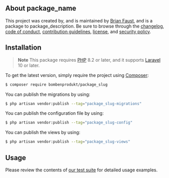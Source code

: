 ## About package_name

This project was created by, and is maintained by [Brian Faust](https://github.com/faustbrian), and is a package to package_description. Be sure to browse through the [changelog](CHANGELOG.md), [code of conduct](.github/CODE_OF_CONDUCT.md), [contribution guidelines](.github/CONTRIBUTING.md), [license](LICENSE), and [security policy](.github/SECURITY.md).

## Installation

> **Note**
> This package requires [PHP](https://www.php.net/) 8.2 or later, and it supports [Laravel](https://laravel.com/) 10 or later.

To get the latest version, simply require the project using [Composer](https://getcomposer.org/):

```bash
$ composer require bombenprodukt/package_slug
```

You can publish the migrations by using:

```bash
$ php artisan vendor:publish --tag="package_slug-migrations"
```

You can publish the configuration file by using:

```bash
$ php artisan vendor:publish --tag="package_slug-config"
```

You can publish the views by using:

```bash
$ php artisan vendor:publish --tag="package_slug-views"
```

## Usage

Please review the contents of [our test suite](/tests) for detailed usage examples.
